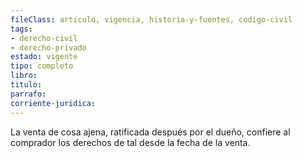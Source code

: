 ```yaml
---
fileClass: articulo, vigencia, historia-y-fuentes, codigo-civil
tags:
- derecho-civil
- derecho-privado
estado: vigente
tipo: completo
libro:
titulo:
parrafo:
corriente-juridica:
---
```

La venta de cosa ajena, ratificada después por el dueño, confiere al comprador los derechos de tal desde la fecha de la venta.